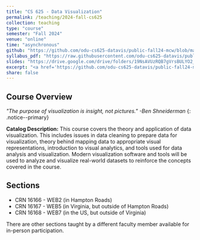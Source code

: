 ```yaml
---
title: "CS 625 - Data Visualization"
permalink: /teaching/2024-fall-cs625
collection: teaching
type: "course"
semester: "Fall 2024"
venue: "online"
time: "asynchronous"
github: "https://github.com/odu-cs625-datavis/public-fall24-mcw/blob/main/README.md"
syllabus_pdf: "https://raw.githubusercontent.com/odu-cs625-datavis/public-fall24-mcw/main/syllabus.pdf"
slides: "https://drive.google.com/drive/folders/19NsAVUzRQB7gVrsBULYO2_oUR2a3Yaf1?usp=share_link"
excerpt: "<a href='https://github.com/odu-cs625-datavis/public-fall24-mcw/blob/main/README.md' target='_blank'><i class='fab fa-fw fa-github' style='color:#171516'></i></a> &nbsp; **Catalog Description:** This course covers the theory and application of data visualization. This includes issues in data cleaning to prepare data for visualization, theory behind mapping data to appropriate visual representations, introduction to visual analytics, and tools used for data analysis and visualization. Modern visualization software and tools will be used to analyze and visualize real-world datasets to reinforce the concepts covered in the course."
share: false
---
```


## Course Overview

*"The purpose of visualization is insight, not pictures." -Ben Shneiderman*
{: .notice--primary}

**Catalog Description:** This course covers the theory and application of data visualization. This includes issues in data cleaning to prepare data for visualization, theory behind mapping data to appropriate visual representations, introduction to visual analytics, and tools used for data analysis and visualization. Modern visualization software and tools will be used to analyze and visualize real-world datasets to reinforce the concepts covered in the course. 

## Sections

* CRN 16166 - WEB2 (in Hampton Roads)
* CRN 16167 - WEB5 (in Virginia, but outside of Hampton Roads)
* CRN 16168 - WEB7 (in the US, but outside of Virginia)

There are other sections taught by a different faculty member available for in-person participation.

